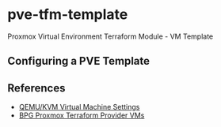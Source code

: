# pve-tfm-template
Proxmox Virtual Environment Terraform Module - VM Template


## Configuring a PVE Template


## References

- [QEMU/KVM Virtual Machine Settings](https://pve.proxmox.com/wiki/Qemu/KVM_Virtual_Machines)
- [BPG Proxmox Terraform Provider VMs](https://registry.terraform.io/providers/bpg/proxmox/latest/docs/resources/virtual_environment_vm)